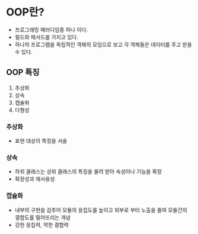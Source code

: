# OOP란?

- 프로그래밍 패러다임중 하나 이다.
- 필드와 메서드를 가지고 있다.
- 하나의 프로그램을 독립적인 객체의 모임으로 보고 각 객체들은 데이터를 주고 받을수 있다.

## OOP 특징
1. 추상화
2. 상속
3. 캡슐화
4. 다형성

### 추상화
- 표현 대상의 특징을 서술

### 상속
- 하위 클래스는 상위 클래스의 특징을 물려 받아 속성이나 기능을 확장
- 확장성과 재사용성

### 캡슐화
- 내부의 구현을 감추어 모듈의 응집도를 높이고 외부로 부터 노출을 줄여 모듈간의 결합도를 떨어뜨리는 개념
- 강한 응집력, 약한 결합력